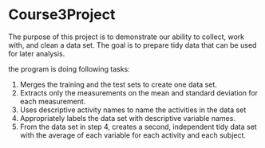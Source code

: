 # Course3Project
The purpose of this project is to demonstrate our ability to collect, work with, and clean a data set. The goal is to prepare tidy data that can be used for later analysis. 

the program is doing following tasks:
1. Merges the training and the test sets to create one data set.
2. Extracts only the measurements on the mean and standard deviation for each measurement. 
3. Uses descriptive activity names to name the activities in the data set
4. Appropriately labels the data set with descriptive variable names. 
5. From the data set in step 4, creates a second, independent tidy data set with the average of each variable for each activity and each subject.
